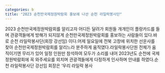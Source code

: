 ```yaml
---
categories: b
title: "2023 순천만국제정원박람회 홍보에 나선 순천 라일락봉사단"
---
```

2023 순천만국제정원박람회를 알리고자 어디든 달려가 회원들 개개인이 플랑카드를 들며 관광객들에게 방해가 되지않게 순천만국제정원박람회를 홍보하는 사람들이 있다.바로 순천 라일락봉사단(회장 강선임) 이다.어제 일요일에 전북 고창에 위치한 선운사를 찾아 순천만국제정원박람회를 알리느라 분주하게 움직였다.라일락봉사단원 전체가 움직이기엔 무리가 있어 일정 인원만 참석하여 모두가 소리를 내어 2023년도 순천에 국제정원박람회에 꼭 와주세요를 외치며 관광객들에게 다정하게 인사하며 안내를 하였다.순천 라일락봉사단 강선임 회장은 ‘우리 라일락 봉사